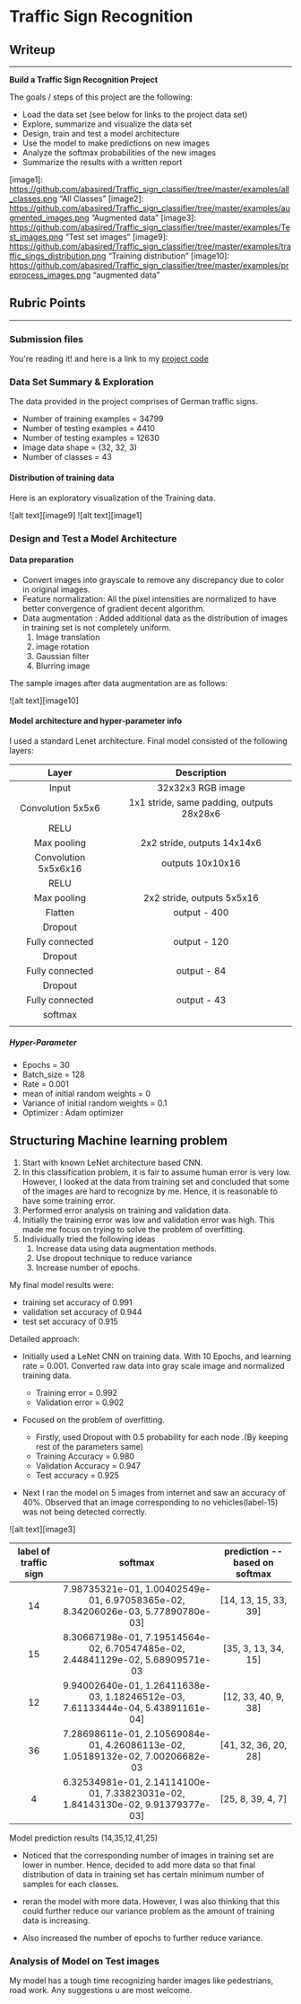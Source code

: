 # **Traffic Sign Recognition** 

## Writeup

---

**Build a Traffic Sign Recognition Project**

The goals / steps of this project are the following:
* Load the data set (see below for links to the project data set)
* Explore, summarize and visualize the data set
* Design, train and test a model architecture
* Use the model to make predictions on new images
* Analyze the softmax probabilities of the new images
* Summarize the results with a written report


[//]: # (Image References)

[image1]: https://github.com/abasired/Traffic_sign_classifier/tree/master/examples/all_classes.png “All Classes”
[image2]: https://github.com/abasired/Traffic_sign_classifier/tree/master/examples/augmented_images.png “Augmented data”
[image3]: https://github.com/abasired/Traffic_sign_classifier/tree/master/examples/Test_images.png “Test set images”
[image9]: https://github.com/abasired/Traffic_sign_classifier/tree/master/examples/traffic_sings_distribution.png “Training distribution”
[image10]: https://github.com/abasired/Traffic_sign_classifier/tree/master/examples/preprocess_images.png “augmented data”

## Rubric Points

---
### Submission files

You're reading it! and here is a link to my [project code](https://github.com/abasired/Traffic_sign_classifier/blob/master/Traffic_Sign_Classifier.ipynb)

### Data Set Summary & Exploration

The data provided in the project comprises of German traffic signs.

* Number of training examples = 34799
* Number of testing examples = 4410
* Number of testing examples = 12630
* Image data shape = (32, 32, 3)
* Number of classes = 43


#### Distribution of training data

Here is an exploratory visualization of the Training data. 

![alt text][image9]
![alt text][image1]

### Design and Test a Model Architecture

#### Data preparation

* Convert images into grayscale to remove any discrepancy due to color in original images. 
* Feature normalization: All the pixel intensities are normalized to have better convergence of gradient decent algorithm.  
* Data augmentation : Added additional data as the distribution of images in training set is not completely uniform. 
    1. Image translation 
    2. image rotation 
    3. Gaussian filter 
    4. Blurring image

The sample images after data augmentation are as follows:

![alt text][image10]

#### Model architecture and hyper-parameter info
I used a standard Lenet architecture. Final model consisted of the following layers:

| Layer         			|     Description	        						| 
|:---------------------:	|:---------------------------------------------:	| 
| Input         			| 32x32x3 RGB image   							| 
| Convolution 5x5x6     	| 1x1 stride, same padding, outputs 28x28x6 		|
| RELU					|											|
| Max pooling	      		| 2x2 stride,  outputs 14x14x6 					|
| Convolution 5x5x6x16	    	| outputs 10x10x16      						|
| RELU					|											|
| Max pooling	      		| 2x2 stride,  outputs 5x5x16 					|
| Flatten					| output - 400        							|
| Dropout					|        										|
| Fully connected			| output - 120        							|
| Dropout					|         									|
| Fully connected			| output - 84      							|
| Dropout					|        										|				
| Fully connected			| output - 43      							|
| softmax					|											|
|						|											|
 


##### Hyper-Parameter
* Epochs = 30
* Batch_size = 128
* Rate = 0.001
* mean of initial random weights = 0
* Variance of initial random weights = 0.1
* Optimizer : Adam optimizer




## Structuring Machine learning problem

1. Start with known LeNet architecture based CNN.
2. In this classification problem, it is fair to assume human error is very low. However, I looked at the data from training set and concluded that some of the images are hard to recognize by me. Hence, it is reasonable to have some training error.
3. Performed error analysis on training and validation data. 
4. Initially the training error was low and validation error was high. This made me focus on trying to solve the problem of overfitting.
5. Individually tried the following ideas
	1. Increase data using data augmentation methods.
	2. Use dropout technique to reduce variance
	3. Increase number of epochs.

My final model results were:
* training set accuracy of 0.991
* validation set accuracy of 0.944
* test set accuracy of 0.915

Detailed approach:
* Initially used a LeNet CNN on training data. With 10 Epochs, and learning rate = 0.001. Converted raw data into gray scale image and normalized training data.
   * Training error = 0.992
   * Validation error = 0.902
* Focused on the problem of overfitting. 
   * Firstly, used Dropout with 0.5 probability for each node .(By keeping rest of the parameters same)
   * Training Accuracy = 0.980
   * Validation Accuracy = 0.947
   * Test accuracy  = 0.925

* Next I ran the model on 5 images from internet and saw an accuracy of 40%. Observed that an image corresponding to no vehicles(label-15) was not being detected correctly. 

![alt text][image3]


| label of traffic sign      	|     softmax	        									| prediction -- based on softmax
|:---------------------:	|:---------------------------------------------:						| :---------------------------------------------:
| 14         			| 7.98735321e-01,   1.00402549e-01,   6.97058365e-02, 8.34206026e-03,   5.77890780e-03] 	| [14, 13, 15, 33, 39]
| 15         			| 8.30667198e-01,   7.19514564e-02,   6.70547485e-02, 2.44841129e-02,   5.68909571e-03		| [35,  3, 13, 34, 15]
| 12         			| 9.94002640e-01,   1.26411638e-03,   1.18246512e-03, 7.61133444e-04,   5.43891161e-04] 	| [12, 33, 40,  9, 38]
| 36         			| 7.28698611e-01,   2.10569084e-01,   4.26086113e-02, 1.05189132e-02,   7.00206682e-03		| [41, 32, 36, 20, 28]
| 4         			| 6.32534981e-01,   2.14114100e-01,   7.33823031e-02, 1.84143130e-02,   9.91379377e-03] 	| [25,  8, 39,  4,  7]

 


Model prediction results (14,35,12,41,25)

* Noticed that the corresponding number of images in training set are lower in number. Hence, decided to add more data so that final distribution of data in training set has certain minimum number of samples for each classes. 

* reran the model with more data. However, I was also thinking that this could further reduce our variance problem as the amount of training data is increasing.

* Also increased the number of epochs to further reduce variance.


### Analysis of Model on Test images

My model has a tough time recognizing harder images like pedestrians, road work. Any suggestions u are most welcome. 